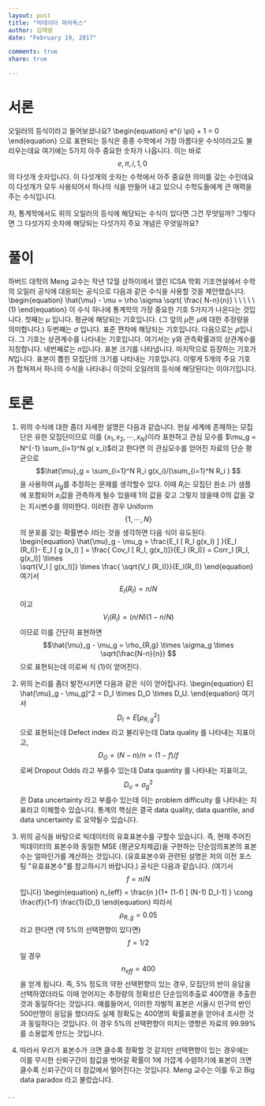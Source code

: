 ```yaml
---
layout: post 
title: "빅데이터 파라독스"
author: 김재광 
date: "February 19, 2017"

comments: true
share: true

---
```





# 서론  


오일러의 등식이라고 들어보셨나요? 
\begin{equation}
 e^{i \pi} + 1 = 0 
 \end{equation}
으로 표현되는 등식은 종종 수학에서 가장 아름다운 수식이라고도 불리우는데요 여기에는 5가지 아주 중요한 숫자가 나옵니다. 이는 바로 $$ e, \pi , i , 1, 0 $$의 다섯개 숫자입니다. 
이 다섯개의 숫자는 수학에서 아주 중요한 의미를 갖는 수인데요 이 다섯개가 모두 사용되어서 하나의 식을 만들어 내고 있으니 수학도들에게 큰 매력을 주는 수식입니다. 


자, 통계학에서도 위의 오일러의 등식에 해당되는 수식이 있다면 그건 무엇일까? 그렇다면 그 다섯가지 숫자에 해당되는 다섯가지 주요 개념은 무엇일까요? 






# 풀이  

하버드 대학의 Meng 교수는 작년 12월 상하이에서 열린 ICSA 학회 기조연설에서 수학의 오일러 공식에 대응되는 공식으로 다음과 같은 수식을 사용할 것을 제안했습니다.  
\begin{equation}
\hat{\mu} - \mu = \rho \sigma \sqrt{ \frac{ N-n}{n}} \ \ \ \ \ (1) 
\end{equation}
이 수식 하나에 통계학의 가장 중요한 기호 5가지가 나온다는 것입니다. 첫째는 $\mu$ 입니다. 평균에 해당되는 기호입니다. (그 앞의 $\hat{\mu}$은 $\mu$에 대한 추정량을 의미합니다.) 두번째는 $\sigma$ 입니다. 표준 편차에 해당되는 기호입니다. 다음으로는 $\rho$입니다. 그 기호는 상관계수를 나타내는 기호입니다. 여기서는 y와 관측확률과의 상관계수를 지칭합니다. 
네번째로는 $n$입니다. 표본 크기를 나타냅니다. 마지막으로 등장하는 기호가 $N$입니다. 표본이 뽑힌 모집단의 크기를 나타내는 기호입니다. 이렇게 5개의 주요 기호가 합쳐져서 하나의 수식을 나타내니 이것이 오일러의 등식에 해당된다는 이야기입니다. 







# 토론 

1. 위의 수식에 대한 좀더 자세한 설명은 다음과 같습니다. 현실 세계에 존재하는 모집단은 유한 모집단이므로 이를 $\{x_1, x_2, \cdots, x_N\}$이라 표현하고 관심 모수를 $\mu_g = N^{-1} \sum_{i=1}^N g( x_i)$라고 한다면 이 관심모수를 얻어진 자료의 단순 평균으로 
$$\hat{\mu}_g = \sum_{i=1}^N R_i g(x_i)/(\sum_{i=1}^N R_i ) 
$$
을 사용하여 $\mu_g$를 추정하는 문제를 생각할수 있다. 이때 $R_i$는 모집단 원소 $i$가 샘플에 포함되어 $x_i$값을 관측하게 될수 있을때 1의 값을 갖고 그렇지 않을때 0의 값을 갖는 지시변수를 의미한다. 이러한 경우 Uniform $$\{1,\cdots, N \}$$의 분포를 갖는 확률변수 $I$라는 것을 생각하면 다음 식이 유도된다. 
\begin{equation}
\hat{\mu}_g - \mu_g = \frac{E_I [ R_I g(x_I) ] }{E_I (R_I)}- E_I [ g (x_I) ] = \frac{ Cov_I [ R_I, g(x_I)]}{E_I (R_I)}
= Corr_I [R_I, g(x_I)]  \times  
\sqrt{V_I [ g(x_I)]} \times \frac{ \sqrt{V_I (R_I)}}{E_I(R_I)}
\end{equation}
여기서 $$E_I(R_I)=n/N$$이고 $$V_I (R_I) = (n/N)(1-n/N)$$이므로 이를 간단히 표현하면 
$$\hat{\mu}_g - \mu_g = \rho_{R,g} \times \sigma_g \times \sqrt{\frac{N-n}{n}}  $$
으로 표현되는데 이로써  식 (1)이 얻어진다. 

2. 위의 논리를 좀더 발전시키면 다음과 같은 식이 얻어집니다. 
\begin{equation}
E[ \hat{\mu}_g - \mu_g]^2 = D_I \times D_O \times D_U.
\end{equation}
여기서 $$D_I = E[ \rho_{R,g}^2]$$으로 표현되는데 Defect index 라고 불리우는데 Data quality 를 나타내는 지표이고, $$D_O =(N-n)/n= (1-f)/f$$로써 Dropout Odds 라고 부를수 있는데 Data quantity 를 나타내는 지표이고, $$D_u=\sigma_g^2$$은 Data uncertainty 라고 부를수 있는데 이는 problem difficulty 를 나타내는 지표라고 이해할수 있습니다. 통계의 핵심은 결국 data quality, data quantile, and data uncertainty 로 요약될수 있습니다. 


3. 위의 공식을 바탕으로 빅데이터의 유효표본수를 구할수 있습니다. 즉, 현재 주어진 빅데이터의 표본수와 동일한 MSE (평균오차제곱)을 구현하는 단순임의표본의 표본수는 얼마인가를 계산하는 것입니다. (유효표본수와 관련된 설명은 저의 이전 포스팅 "유효표본수"를 참고하시기 바랍니다.) 공식은 다음과 같습니다. (여기서 $$f=n/N$$입니다)
\begin{equation}
n_{eff} = \frac{n }{1+ (1-f) [ (N-1) D_I-1]   } \cong \frac{f}{1-f} \frac{1}{D_I}
\end{equation}
따라서 $$\rho_{R,g} = 0.05$$ 라고 한다면 (약 5%의 선택편향이 있다면) $$f=1/2$$일 경우 $$n_{eff}=400$$을 얻게 됩니다. 즉, 5% 정도의 약한 선택편향이 있는 경우, 모집단의 반이 응답을 선택하였더라도 이때 얻어지는 추정량의 정확성은 단순임의추출로 $400$명을 추출한 것과 동일하다는 것입니다. 예를들어서, 이러한 자발적 표본은 서울시 인구의 반인 500만명이 응답을 했더라도 실제 정확도는 400명의 확률표본을 얻어내 조사한 것과 동일하다는 것입니다. 이 경우 5%의 선택편향이 미치는 영향은 자료의 99.99%를 소용없게 만드는 것입니다. 

4. 따라서 우리가 표본수가 크면 클수록 정확할 것 같지만 선택편향이 있는 경우에는 이를 무시한 신뢰구간이 참값을 벗어갈 확률이 1에 가깝게 수렴하기에 표본이 크면 클수록 신뢰구간이 더 참값에서 멀어진다는 것입니다. Meng 교수는 이를 두고 Big data paradox 라고 불렀습니다. 



.
.










